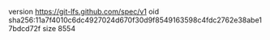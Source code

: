 version https://git-lfs.github.com/spec/v1
oid sha256:11a7f4010c6dc4927024d670f30d9f8549163598c4fdc2762e38abe17bdcd72f
size 8554
